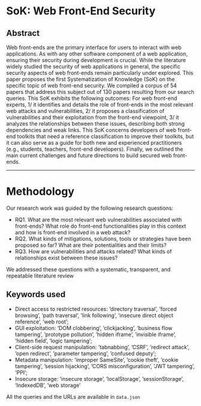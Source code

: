 # SoK: Web Front-End Security

## Abstract
Web front-ends are the primary interface for users to interact with web applications. As with any other software component of a web application, ensuring their security during development is crucial. While the literature widely studied the security of web applications in general, the specific security aspects of web front-ends remain particularly under explored. This paper proposes the first Systematization of Knowledge (SoK) on the specific topic of web front-end security. We compiled a corpus of 54 papers that address this subject out of 130 papers resulting from our search queries. This SoK exhibits the following outcomes: For web front-end experts, 1/ it identifies and details the role of front-ends in the most relevant web attacks and vulnerabilities, 2/ it proposes a classification of vulnerabilities and their exploitation from the front-end viewpoint, 3/ it analyzes the relationships between these issues, describing both strong dependencies and weak links. This SoK concerns developers of web front-end toolkits that need a reference classification to improve their toolkits, but it can also serve as a guide for both new and experienced practitioners (e.g., students, teachers, front-end developers). Finally, we outlined the main current challenges and future directions to build secured web front-ends.

---

# Methodology

Our research work was guided by the following research questions:

- RQ1. What are the most relevant web vulnerabilities associated with front-ends? What role do front-end functionalities play in this context and how is front-end involved in a web attack?
- RQ2. What kinds of mitigations, solutions, tools or strategies have been proposed so far? What are their potentialities and their limits?
- RQ3. How are vulnerabilities and attacks related? What kinds of relationships exist between these issues?

We addressed these questions with a systematic, transparent, and repeatable literature review

## Keywords used

- Direct access to restricted resources: ’directory traversal’, ’forced browsing’, ’path traversal’, ’link following’, ’insecure direct object reference’, ’web root’;
- GUI exploitation: ’DOM  clobbering’, ’clickjacking’, ’business  flow  tampering’, ’prototype  pollution’, ’hidden  iframe’,  ’invisible  iframe’,  ’hidden  field’,  ’logic tampering’;
- Client-side request manipulation: ’tabnabbing’, ’CSRF’, ’redirect  attack’, ’open redirect’, ’parameter tampering’, ’confused deputy’;
- Metadata manipulation: ’improper SameSite’, ’cookie theft’, ’cookie tampering’, ’session hijacking’, ’CORS misconfiguration’, ’JWT tampering’, ’PPI’;
- Insecure storage: ’insecure storage’, ’localStorage’, ’sessionStorage’, ’IndexedDB’, ’web storage’

All the queries and the URLs are available in `data.json`
